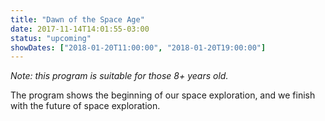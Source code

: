 ```yaml
---
title: "Dawn of the Space Age"
date: 2017-11-14T14:01:55-03:00
status: "upcoming"
showDates: ["2018-01-20T11:00:00", "2018-01-20T19:00:00"]
---
```


*Note: this program is suitable for those 8+ years old.*

The program shows the beginning of our space exploration, and we finish with the future of space exploration.
